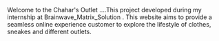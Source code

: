 Welcome to the Chahar's Outlet ....This project developed during my internship at Brainwave_Matrix_Solution .
This website aims to provide a seamless online experience customer to explore the lifestyle of clothes, sneakes and different outlets.

